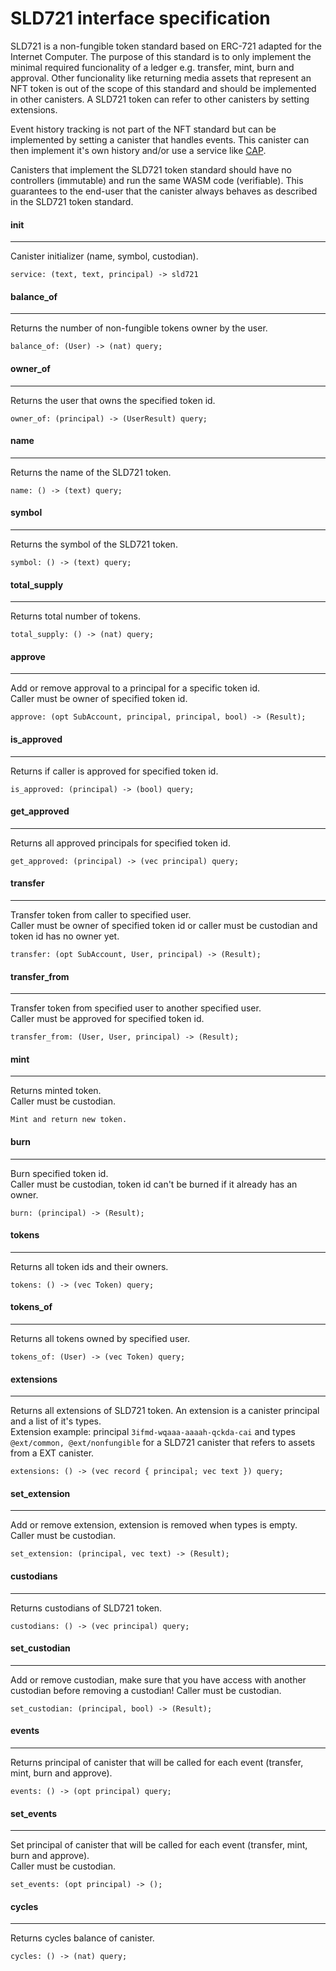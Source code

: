 # SLD721 interface specification

SLD721 is a non-fungible token standard based on ERC-721 adapted for the Internet Computer. The purpose of this standard is to only implement the minimal required funcionality of a ledger e.g. transfer, mint, burn and approval. Other funcionality like returning media assets that represent an NFT token is out of the scope of this standard and should be implemented in other canisters. A SLD721 token can refer to other canisters by setting extensions. 

Event history tracking is not part of the NFT standard but can be implemented by setting a canister that handles events. This canister can then implement it's own history and/or use a service like [CAP](https://cap.ooo/).

Canisters that implement the SLD721 token standard should have no controllers (immutable) and run the same WASM code (verifiable). This guarantees to the end-user that the canister always behaves as described in the SLD721 token standard.


#### init
---
Canister initializer (name, symbol, custodian).
```
service: (text, text, principal) -> sld721
```

#### balance_of
---
Returns the number of non-fungible tokens owner by the user.
```
balance_of: (User) -> (nat) query;
```

#### owner_of
---
Returns the user that owns the specified token id.
```
owner_of: (principal) -> (UserResult) query;
```

#### name
---
Returns the name of the SLD721 token.
```
name: () -> (text) query;
```

#### symbol
---
Returns the symbol of the SLD721 token.
```
symbol: () -> (text) query;
```

#### total_supply
---
Returns total number of tokens.
```
total_supply: () -> (nat) query;
```

#### approve
---
Add or remove approval to a principal for a specific token id.  
Caller must be owner of specified token id.
```
approve: (opt SubAccount, principal, principal, bool) -> (Result);
```


#### is_approved
---
Returns if caller is approved for specified token id.
```
is_approved: (principal) -> (bool) query;
```

#### get_approved
---
Returns all approved principals for specified token id.
```
get_approved: (principal) -> (vec principal) query;
```

#### transfer
---
Transfer token from caller to specified user.  
Caller must be owner of specified token id or caller must be custodian and token id has no owner yet.
```
transfer: (opt SubAccount, User, principal) -> (Result);
```

#### transfer_from
---
Transfer token from specified user to another specified user.  
Caller must be approved for specified token id.
```
transfer_from: (User, User, principal) -> (Result);
```

#### mint
---
Returns minted token.  
Caller must be custodian.
```
Mint and return new token.
```

#### burn
---
Burn specified token id.  
Caller must be custodian, token id can't be burned if it already has an owner.
```
burn: (principal) -> (Result);
```


#### tokens
---
Returns all token ids and their owners.
```
tokens: () -> (vec Token) query;
```

#### tokens_of
---
Returns all tokens owned by specified user.
```
tokens_of: (User) -> (vec Token) query;
```

#### extensions
---
Returns all extensions of SLD721 token. An extension is a canister principal and a list of it's types.  
Extension example: principal `3ifmd-wqaaa-aaaah-qckda-cai` and types `@ext/common, @ext/nonfungible` for a SLD721 canister that refers to assets from a EXT canister. 
```
extensions: () -> (vec record { principal; vec text }) query;
```

#### set_extension
---
Add or remove extension, extension is removed when types is empty.  
Caller must be custodian.
```
set_extension: (principal, vec text) -> (Result);
```

#### custodians
---
Returns custodians of SLD721 token.
```
custodians: () -> (vec principal) query;
```

#### set_custodian
---
Add or remove custodian, make sure that you have access with another custodian before removing a custodian!
Caller must be custodian.
```
set_custodian: (principal, bool) -> (Result);
```

#### events
---
Returns principal of canister that will be called for each event (transfer, mint, burn and approve).
```
events: () -> (opt principal) query;
```

#### set_events
---
Set principal of canister that will be called for each event (transfer, mint, burn and approve).  
Caller must be custodian.
```
set_events: (opt principal) -> ();
```

#### cycles
---
Returns cycles balance of canister.
```
cycles: () -> (nat) query;
```
